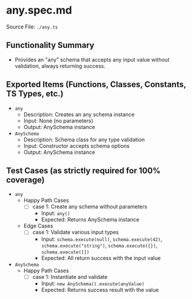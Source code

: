 # any.spec.md

Source File: `./any.ts`

## Functionality Summary
- Provides an "any" schema that accepts any input value without validation, always returning success.

## Exported Items (Functions, Classes, Constants, TS Types, etc.)
- `any`
  - Description: Creates an any schema instance
  - Input: None (no parameters)
  - Output: AnySchema instance
- `AnySchema`
  - Description: Schema class for any type validation
  - Input: Constructor accepts schema options
  - Output: AnySchema instance

## Test Cases (as strictly required for 100% coverage)
- `any`
  - Happy Path Cases
    - [ ] case 1: Create any schema without parameters
      - Input: `any()`
      - Expected: Returns AnySchema instance
  - Edge Cases
    - [ ] case 1: Validate various input types
      - Input: `schema.execute(null)`, `schema.execute(42)`, `schema.execute("string")`, `schema.execute({})`, `schema.execute([])`
      - Expected: All return success with the input value
- `AnySchema`
  - Happy Path Cases
    - [ ] case 1: Instantiate and validate
      - Input: `new AnySchema().execute(anyValue)`
      - Expected: Returns success result with the value
